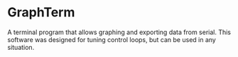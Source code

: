 # GraphTerm
A terminal program that allows graphing and exporting data from serial. This software was designed for tuning control loops, but can be used in any situation.
